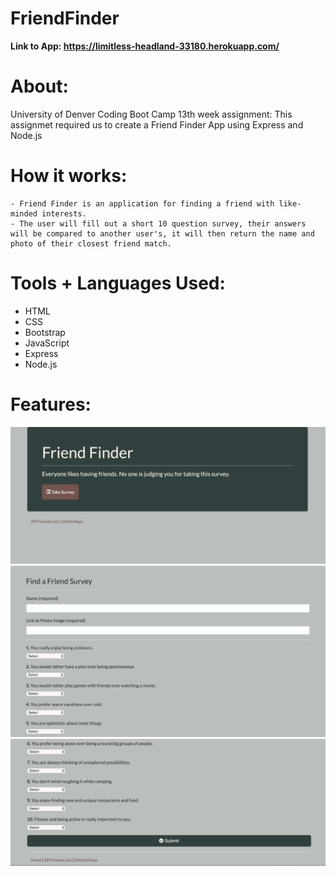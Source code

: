 # FriendFinder

**Link to App: https://limitless-headland-33180.herokuapp.com/**

# About:
University of Denver Coding Boot Camp 13th week assignment: This assignmet required us to create a Friend Finder App using Express and Node.js

# How it works:
```
- Friend Finder is an application for finding a friend with like-minded interests.
- The user will fill out a short 10 question survey, their answers will be compared to another user's, it will then return the name and photo of their closest friend match.
```

# Tools + Languages Used:
* HTML
* CSS
* Bootstrap
* JavaScript
* Express
* Node.js

# Features:
![Image](screenshots/ff.png)
![Image](screenshots/ff2.png)
![Image](screenshots/ff3.png)
